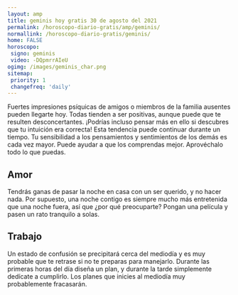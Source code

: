 ```yaml
---
layout: amp
title: geminis hoy gratis 30 de agosto del 2021 
permalink: /horoscopo-diario-gratis/amp/geminis/
normallink: /horoscopo-diario-gratis/geminis/
home: FALSE
horoscopo:
 signo: geminis
 video: -DQpmrrAIeU
ogimg: /images/geminis_char.png
sitemap:
 priority: 1
 changefreq: 'daily'
---
```



Fuertes impresiones psíquicas de amigos o miembros de la familia ausentes pueden llegarte hoy. Todas tienden a ser positivas, aunque puede que te resulten desconcertantes. ¡Podrías incluso pensar más en ello si descubres que tu intuición era correcta! Esta tendencia puede continuar durante un tiempo. Tu sensibilidad a los pensamientos y sentimientos de los demás es cada vez mayor. Puede ayudar a que los comprendas mejor. Aprovéchalo todo lo que puedas.

## Amor

Tendrás ganas de pasar la noche en casa con un ser querido, y no hacer nada. Por supuesto, una noche contigo es siempre mucho más entretenida que una noche fuera, así que ¿por qué preocuparte? Pongan una película y pasen un rato tranquilo a solas.

## Trabajo

Un estado de confusión se precipitará cerca del mediodía y es muy probable que te retrase si no te preparas para manejarlo. Durante las primeras horas del día diseña un plan, y durante la tarde simplemente dedícate a cumplirlo. Los planes que inicies al mediodía muy probablemente fracasarán.